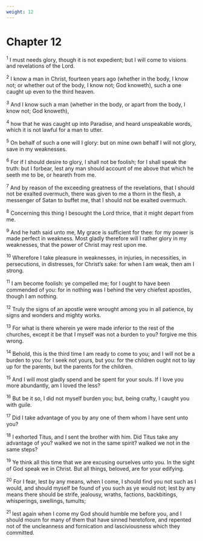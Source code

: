 ```yaml
---
weight: 12
---
```


# Chapter 12

<sup>1</sup> I must needs glory, though it is not expedient; but I will come to visions and revelations of the Lord. 

<sup>2</sup> I know a man in Christ, fourteen years ago (whether in the body, I know not; or whether out of the body, I know not; God knoweth), such a one caught up even to the third heaven. 

<sup>3</sup> And I know such a man (whether in the body, or apart from the body, I know not; God knoweth), 

<sup>4</sup> how that he was caught up into Paradise, and heard unspeakable words, which it is not lawful for a man to utter. 

<sup>5</sup> On behalf of such a one will I glory: but on mine own behalf I will not glory, save in my weaknesses. 

<sup>6</sup> For if I should desire to glory, I shall not be foolish; for I shall speak the truth: but I forbear, lest any man should account of me above that which he seeth me to be, or heareth from me. 

<sup>7</sup> And by reason of the exceeding greatness of the revelations, that I should not be exalted overmuch, there was given to me a thorn in the flesh, a messenger of Satan to buffet me, that I should not be exalted overmuch. 

<sup>8</sup> Concerning this thing I besought the Lord thrice, that it might depart from me. 

<sup>9</sup> And he hath said unto me, My grace is sufficient for thee: for my power is made perfect in weakness. Most gladly therefore will I rather glory in my weaknesses, that the power of Christ may rest upon me. 

<sup>10</sup> Wherefore I take pleasure in weaknesses, in injuries, in necessities, in persecutions, in distresses, for Christ’s sake: for when I am weak, then am I strong. 

<sup>11</sup> I am become foolish: ye compelled me; for I ought to have been commended of you: for in nothing was I behind the very chiefest apostles, though I am nothing. 

<sup>12</sup> Truly the signs of an apostle were wrought among you in all patience, by signs and wonders and mighty works. 

<sup>13</sup> For what is there wherein ye were made inferior to the rest of the churches, except it be that I myself was not a burden to you? forgive me this wrong. 

<sup>14</sup> Behold, this is the third time I am ready to come to you; and I will not be a burden to you: for I seek not yours, but you: for the children ought not to lay up for the parents, but the parents for the children. 

<sup>15</sup> And I will most gladly spend and be spent for your souls. If I love you more abundantly, am I loved the less? 

<sup>16</sup> But be it so, I did not myself burden you; but, being crafty, I caught you with guile. 

<sup>17</sup> Did I take advantage of you by any one of them whom I have sent unto you? 

<sup>18</sup> I exhorted Titus, and I sent the brother with him. Did Titus take any advantage of you? walked we not in the same spirit? walked we not in the same steps? 

<sup>19</sup> Ye think all this time that we are excusing ourselves unto you. In the sight of God speak we in Christ. But all things, beloved, are for your edifying. 

<sup>20</sup> For I fear, lest by any means, when I come, I should find you not such as I would, and should myself be found of you such as ye would not; lest by any means there should be strife, jealousy, wraths, factions, backbitings, whisperings, swellings, tumults; 

<sup>21</sup> lest again when I come my God should humble me before you, and I should mourn for many of them that have sinned heretofore, and repented not of the uncleanness and fornication and lasciviousness which they committed. 


